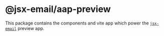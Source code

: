 # @jsx-email/aap-preview

This package contains the components and vite app which power the [`jsx-email`](https://github.com/shellscape/jsx-email) preview app.
